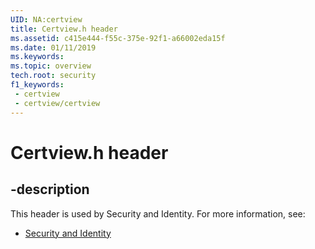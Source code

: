 ```yaml
---
UID: NA:certview
title: Certview.h header
ms.assetid: c415e444-f55c-375e-92f1-a66002eda15f
ms.date: 01/11/2019
ms.keywords: 
ms.topic: overview
tech.root: security
f1_keywords:
 - certview
 - certview/certview
---
```


# Certview.h header


## -description

This header is used by Security and Identity. For more information, see:

- [Security and Identity](../_security/index.md)

